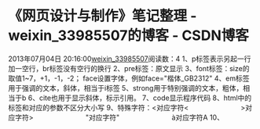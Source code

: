 # 《网页设计与制作》笔记整理 - weixin_33985507的博客 - CSDN博客
2013年07月04日 20:16:00[weixin_33985507](https://me.csdn.net/weixin_33985507)阅读数：4
1、p标签表示另起一行加一空行，br标签没有空行的换行
2、pre标签：原文显示
3、font标签：size的取值1~7，+1，-1，-2； face设置字体，例如face="楷体_GB2312"
4、em标签用于强调的文本，斜体，相当于i标签
5、strong用于特别强调的文本，粗体，相当于b
6、cite也用于显示斜体，标示引用。
7、code显示程序代码
8、html中的标签和对应的参数不区分大小写
9、特殊字符：<对应字符<
                          >对应字符>
                          "对应字符"
                          à对应字符A
10、
